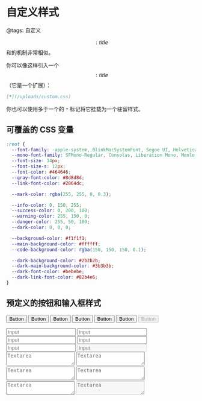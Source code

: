 # 自定义样式

@tags: 自定义

$$: title $$和[](/zh/docs/custom-script.md "#")的机制非常相似。

你可以像这样引入一个$$: title $$（它是一个[](/zh/docs/links.md "#")扩展）：

```markdown
[*](/uploads/custom.css)
```

你也可以使用多于一个的 `*` 标记将它挂载为一个驻留样式。

## 可覆盖的 CSS 变量

```css
:root {
  --font-family: -apple-system, BlinkMacSystemFont, Segoe UI, Helvetica, Arial, sans-serif, Apple Color Emoji, Segoe UI Emoji;
  --mono-font-family: SFMono-Regular, Consolas, Liberation Mono, Menlo, monospace;
  --font-size: 14px;
  --font-size-s: 12px;
  --font-color: #464646;
  --gray-font-color: #8d8d8d;
  --link-font-color: #2864dc;

  --mark-color: rgba(255, 255, 0, 0.3);

  --info-color: 0, 150, 255;
  --success-color: 0, 200, 100;
  --warning-color: 255, 150, 0;
  --danger-color: 255, 50, 100;
  --dark-color: 0, 0, 0;

  --background-color: #f1f1f1;
  --main-background-color: #ffffff;
  --code-background-color: rgba(150, 150, 150, 0.1);

  --dark-background-color: #2b2b2b;
  --dark-main-background-color: #3b3b3b;
  --dark-font-color: #bebebe;
  --dark-link-font-color: #82b4e6;
}
```

## 预定义的按钮和输入框样式

<button class="btn">Button</button> <button class="btn bold">Button</button> <button class="btn success">Button</button> <button class="btn warning">Button</button> <button class="btn danger">Button</button> <button class="btn dark">Button</button> <button class="btn" disabled>Button</button>

<input class="ipt" placeholder="Input"/>
<input class="ipt success" placeholder="Input"/>
<input class="ipt warning" placeholder="Input"/>
<input class="ipt danger" placeholder="Input"/>
<input class="ipt dark" placeholder="Input"/>
<input class="ipt" disabled placeholder="Input"/>

<textarea class="ipt" placeholder="Textarea"></textarea>

<textarea class="ipt success" placeholder="Textarea"></textarea>

<textarea class="ipt warning" placeholder="Textarea"></textarea>

<textarea class="ipt danger" placeholder="Textarea"></textarea>

<textarea class="ipt dark" placeholder="Textarea"></textarea>

<textarea class="ipt" disabled placeholder="Textarea"></textarea>

